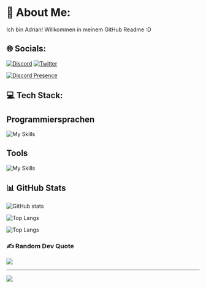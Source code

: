 # 💫 About Me:
Ich bin Adrian! Willkommen in meinem GitHub Readme :D

## 🌐 Socials:

[![Discord](https://img.shields.io/badge/Discord-%237289DA.svg?logo=discord&logoColor=white)](https://discordapp.com/users/833639587204169759) [![Twitter](https://img.shields.io/badge/Twitter-%231DA1F2.svg?logo=Twitter&logoColor=white)](https://twitter.com/pfarospa) 

[![Discord Presence](https://lanyard.cnrad.dev/api/833639587204169759)](https://discord.com/users/833639587204169759)

## 💻 Tech Stack:

## Programmiersprachen
![My Skills](https://skillicons.dev/icons?i=html,css,js,cs,py,)


## Tools
![My Skills](https://skillicons.dev/icons?i=rider,webstorm,idea,pycharm,vscode,cloudflare,github,discord, )


## 📊 GitHub Stats

![GitHub stats](https://github-readme-stats.vercel.app/api?username=pfarospa&show_icons=true&theme=tokyonight)

![Top Langs](https://github-readme-streak-stats.herokuapp.com/?user=pfarospa&layout=compact&theme=tokyonight)

![Top Langs](https://github-readme-stats.vercel.app/api/top-langs/?username=pfarospa&layout=compact&theme=tokyonight)


### ✍️ Random Dev Quote
![](https://quotes-github-readme.vercel.app/api?type=horizontal&theme=radical)

---
[![](https://visitcount.itsvg.in/api?id=pharospa&icon=0&color=0)](https://visitcount.itsvg.in)
